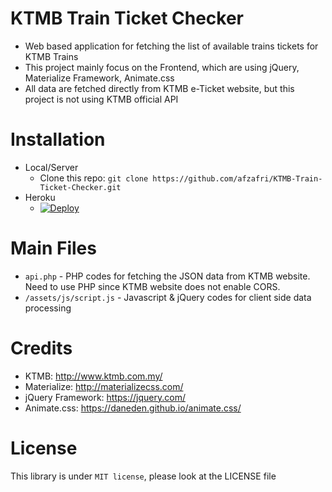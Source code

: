 # KTMB Train Ticket Checker
- Web based application for fetching the list of available trains tickets for KTMB Trains
- This project mainly focus on the Frontend, which are using jQuery, Materialize Framework, Animate.css
- All data are fetched directly from KTMB e-Ticket website, but this project is not using KTMB official API

# Installation
- Local/Server
  - Clone this repo: ```git clone https://github.com/afzafri/KTMB-Train-Ticket-Checker.git```
- Heroku
  - [![Deploy](https://www.herokucdn.com/deploy/button.svg)](https://heroku.com/deploy)

# Main Files
- ```api.php``` - PHP codes for fetching the JSON data from KTMB website. Need to use PHP since KTMB website does not enable CORS.
- ```/assets/js/script.js``` - Javascript & jQuery codes for client side data processing

# Credits
- KTMB: http://www.ktmb.com.my/
- Materialize: http://materializecss.com/
- jQuery Framework: https://jquery.com/
- Animate.css: https://daneden.github.io/animate.css/

# License
This library is under ```MIT license```, please look at the LICENSE file
